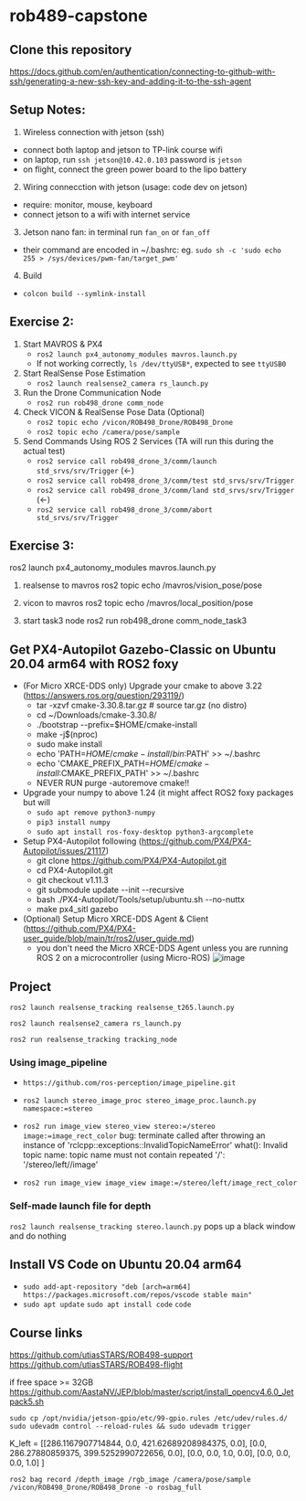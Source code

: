 # rob489-capstone
## Clone this repository
https://docs.github.com/en/authentication/connecting-to-github-with-ssh/generating-a-new-ssh-key-and-adding-it-to-the-ssh-agent
## Setup Notes:
1. Wireless connection with jetson (ssh)
 - connect both laptop and jetson to TP-link course wifi
 - on laptop, run `ssh jetson@10.42.0.103` password is `jetson`
 - on flight, connect the green power board to the lipo battery
2. Wiring connecction with jetson (usage: code dev on jetson)
 - require: monitor, mouse, keyboard
 - connect jetson to a wifi with internet service
3. Jetson nano fan: in terminal run `fan_on` or `fan_off`
 - their command are encoded in ~/.bashrc: eg. `sudo sh -c 'sudo echo 255 > /sys/devices/pwm-fan/target_pwm'`
4. Build
 - `colcon build --symlink-install`
## Exercise 2:
1. Start MAVROS & PX4
    - `ros2 launch px4_autonomy_modules mavros.launch.py`
    - If not working correctly, `ls /dev/ttyUSB*`, expected to see `ttyUSB0`
2. Start RealSense Pose Estimation
    - `ros2 launch realsense2_camera rs_launch.py`
3. Run the Drone Communication Node
    - `ros2 run rob498_drone comm_node`
4. Check VICON & RealSense Pose Data (Optional)
   - `ros2 topic echo /vicon/ROB498_Drone/ROB498_Drone`
   - `ros2 topic echo /camera/pose/sample`
4. Send Commands Using ROS 2 Services (TA will run this during the actual test)
   - `ros2 service call rob498_drone_3/comm/launch std_srvs/srv/Trigger` (<-)
   - `ros2 service call rob498_drone_3/comm/test std_srvs/srv/Trigger` 
   - `ros2 service call rob498_drone_3/comm/land std_srvs/srv/Trigger` (<-)
   - `ros2 service call rob498_drone_3/comm/abort std_srvs/srv/Trigger`

## Exercise 3:
ros2 launch px4_autonomy_modules mavros.launch.py
1. realsense to mavros
ros2 topic echo /mavros/vision_pose/pose

2. vicon to mavros
ros2 topic echo /mavros/local_position/pose

3. start task3 node 
ros2 run rob498_drone comm_node_task3


## Get PX4-Autopilot Gazebo-Classic on Ubuntu 20.04 arm64 with ROS2 foxy
- (For Micro XRCE-DDS only) Upgrade your cmake to above 3.22 (https://answers.ros.org/question/293119/)
    - tar -xzvf cmake-3.30.8.tar.gz # source tar.gz (no distro)
    - cd ~/Downloads/cmake-3.30.8/   
    - ./bootstrap --prefix=$HOME/cmake-install
    - make -j$(nproc)
    - sudo make install
    - echo 'PATH=$HOME/cmake-install/bin:$PATH' >> ~/.bashrc
    - echo 'CMAKE_PREFIX_PATH=$HOME/cmake-install:$CMAKE_PREFIX_PATH' >> ~/.bashrc
    - NEVER RUN purge -autoremove cmake!!
- Upgrade your numpy to above 1.24 (it might affect ROS2 foxy packages but will
    - `sudo apt remove python3-numpy`
    - `pip3 install numpy`
    - `sudo apt install ros-foxy-desktop python3-argcomplete`
- Setup PX4-Autopilot following (https://github.com/PX4/PX4-Autopilot/issues/21117)
    - git clone https://github.com/PX4/PX4-Autopilot.git
    - cd PX4-Autopilot.git
    - git checkout v1.11.3
    - git submodule update --init --recursive
    - bash ./PX4-Autopilot/Tools/setup/ubuntu.sh --no-nuttx
    - make px4_sitl gazebo
- (Optional) Setup Micro XRCE-DDS Agent & Client (https://github.com/PX4/PX4-user_guide/blob/main/tr/ros2/user_guide.md)
    - you don't need the Micro XRCE-DDS Agent unless you are running ROS 2 on a microcontroller (using Micro-ROS)
![image](https://github.com/user-attachments/assets/fbd46d9b-0250-4550-bcc9-7ee5bf4b6224)

## Project
`ros2 launch realsense_tracking realsense_t265.launch.py`

`ros2 launch realsense2_camera rs_launch.py`

`ros2 run realsense_tracking tracking_node`

### Using image_pipeline
- `https://github.com/ros-perception/image_pipeline.git`
- `ros2 launch stereo_image_proc stereo_image_proc.launch.py namespace:=stereo`
- `ros2 run image_view stereo_view stereo:=/stereo image:=image_rect_color`
bug: terminate called after throwing an instance of 'rclcpp::exceptions::InvalidTopicNameError'
  what():  Invalid topic name: topic name must not contain repeated '/':
  '/stereo/left//image'

- `ros2 run image_view image_view image:=/stereo/left/image_rect_color`

### Self-made launch file for depth
`ros2 launch realsense_tracking stereo.launch.py`
pops up a black window and do nothing

## Install VS Code on Ubuntu 20.04 arm64
- `sudo add-apt-repository "deb [arch=arm64] https://packages.microsoft.com/repos/vscode stable main"`
- `sudo apt update` `sudo apt install code` `code`

## Course links
https://github.com/utiasSTARS/ROB498-support
https://github.com/utiasSTARS/ROB498-flight

if free space >= 32GB
https://github.com/AastaNV/JEP/blob/master/script/install_opencv4.6.0_Jetpack5.sh



`sudo cp /opt/nvidia/jetson-gpio/etc/99-gpio.rules /etc/udev/rules.d/`
`sudo udevadm control --reload-rules && sudo udevadm trigger`

K_left = [[286.1167907714844, 0.0, 421.62689208984375, 0.0],
          [0.0, 286.27880859375, 399.5252990722656, 0.0],
          [0.0, 0.0, 1.0, 0.0],
          [0.0, 0.0, 0.0, 1.0]
]

`ros2 bag record /depth_image /rgb_image /camera/pose/sample /vicon/ROB498_Drone/ROB498_Drone -o rosbag_full`
